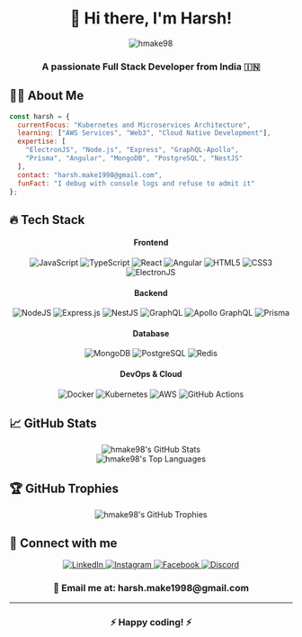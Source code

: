 # <div align="center">👋 Hi there, I'm Harsh!</div>

<div align="center">
  <img src="https://komarev.com/ghpvc/?username=hmake98&label=Profile%20views&color=0e75b6&style=for-the-badge" alt="hmake98" />
</div>

<div align="center">
  <h3>A passionate Full Stack Developer from India 🇮🇳</h3>
</div>

## 👨‍💻 About Me

```javascript
const harsh = {
  currentFocus: "Kubernetes and Microservices Architecture",
  learning: ["AWS Services", "Web3", "Cloud Native Development"],
  expertise: [
    "ElectronJS", "Node.js", "Express", "GraphQL-Apollo", 
    "Prisma", "Angular", "MongoDB", "PostgreSQL", "NestJS"
  ],
  contact: "harsh.make1998@gmail.com",
  funFact: "I debug with console logs and refuse to admit it"
};
```

## 🔥 Tech Stack

<div align="center">
  
#### Frontend
![JavaScript](https://img.shields.io/badge/JavaScript-F7DF1E?style=for-the-badge&logo=javascript&logoColor=black)
![TypeScript](https://img.shields.io/badge/TypeScript-007ACC?style=for-the-badge&logo=typescript&logoColor=white)
![React](https://img.shields.io/badge/React-20232A?style=for-the-badge&logo=react&logoColor=61DAFB)
![Angular](https://img.shields.io/badge/Angular-DD0031?style=for-the-badge&logo=angular&logoColor=white)
![HTML5](https://img.shields.io/badge/HTML5-E34F26?style=for-the-badge&logo=html5&logoColor=white)
![CSS3](https://img.shields.io/badge/CSS3-1572B6?style=for-the-badge&logo=css3&logoColor=white)
![ElectronJS](https://img.shields.io/badge/Electron-47848F?style=for-the-badge&logo=electron&logoColor=white)

#### Backend
![NodeJS](https://img.shields.io/badge/Node.js-339933?style=for-the-badge&logo=nodedotjs&logoColor=white)
![Express.js](https://img.shields.io/badge/Express.js-000000?style=for-the-badge&logo=express&logoColor=white)
![NestJS](https://img.shields.io/badge/NestJS-E0234E?style=for-the-badge&logo=nestjs&logoColor=white)
![GraphQL](https://img.shields.io/badge/GraphQL-E10098?style=for-the-badge&logo=graphql&logoColor=white)
![Apollo GraphQL](https://img.shields.io/badge/Apollo%20GraphQL-311C87?style=for-the-badge&logo=Apollo%20GraphQL&logoColor=white)
![Prisma](https://img.shields.io/badge/Prisma-2D3748?style=for-the-badge&logo=Prisma&logoColor=white)

#### Database
![MongoDB](https://img.shields.io/badge/MongoDB-4EA94B?style=for-the-badge&logo=mongodb&logoColor=white)
![PostgreSQL](https://img.shields.io/badge/PostgreSQL-316192?style=for-the-badge&logo=postgresql&logoColor=white)
![Redis](https://img.shields.io/badge/Redis-DC382D?style=for-the-badge&logo=redis&logoColor=white)

#### DevOps & Cloud
![Docker](https://img.shields.io/badge/Docker-2CA5E0?style=for-the-badge&logo=docker&logoColor=white)
![Kubernetes](https://img.shields.io/badge/Kubernetes-326CE5?style=for-the-badge&logo=kubernetes&logoColor=white)
![AWS](https://img.shields.io/badge/AWS-232F3E?style=for-the-badge&logo=amazon-aws&logoColor=white)
![GitHub Actions](https://img.shields.io/badge/GitHub_Actions-2088FF?style=for-the-badge&logo=github-actions&logoColor=white)

</div>

## 📈 GitHub Stats

<div align="center">
  <img src="https://github-readme-stats.vercel.app/api?username=hmake98&show_icons=true&theme=tokyonight&hide_border=true&count_private=true" alt="hmake98's GitHub Stats" />
</div>

<div align="center">
  <img src="https://github-readme-stats.vercel.app/api/top-langs/?username=hmake98&layout=compact&theme=tokyonight&hide_border=true" alt="hmake98's Top Languages" />
</div>

## 🏆 GitHub Trophies

<div align="center">
  <img src="https://github-profile-trophy.vercel.app/?username=hmake98&theme=nord&column=7&margin-w=15&margin-h=15" alt="hmake98's GitHub Trophies" />
</div>

## 🔗 Connect with me

<div align="center">
  <a href="https://linkedin.com/in/hmake98">
    <img src="https://img.shields.io/badge/LinkedIn-0077B5?style=for-the-badge&logo=linkedin&logoColor=white" alt="LinkedIn"/>
  </a>
  <a href="https://instagram.com/hmake98">
    <img src="https://img.shields.io/badge/Instagram-E4405F?style=for-the-badge&logo=instagram&logoColor=white" alt="Instagram"/>
  </a>
  <a href="https://fb.com/makwana.harsh.399">
    <img src="https://img.shields.io/badge/Facebook-1877F2?style=for-the-badge&logo=facebook&logoColor=white" alt="Facebook"/>
  </a>
  <a href="https://discord.com/users/hmake98">
    <img src="https://img.shields.io/badge/Discord-7289DA?style=for-the-badge&logo=discord&logoColor=white" alt="Discord"/>
  </a>
</div>

<div align="center">
  <h3>📩 Email me at: harsh.make1998@gmail.com</h3>
</div>

---

<div align="center">
  <h3>⚡ Happy coding! ⚡</h3>
</div>
